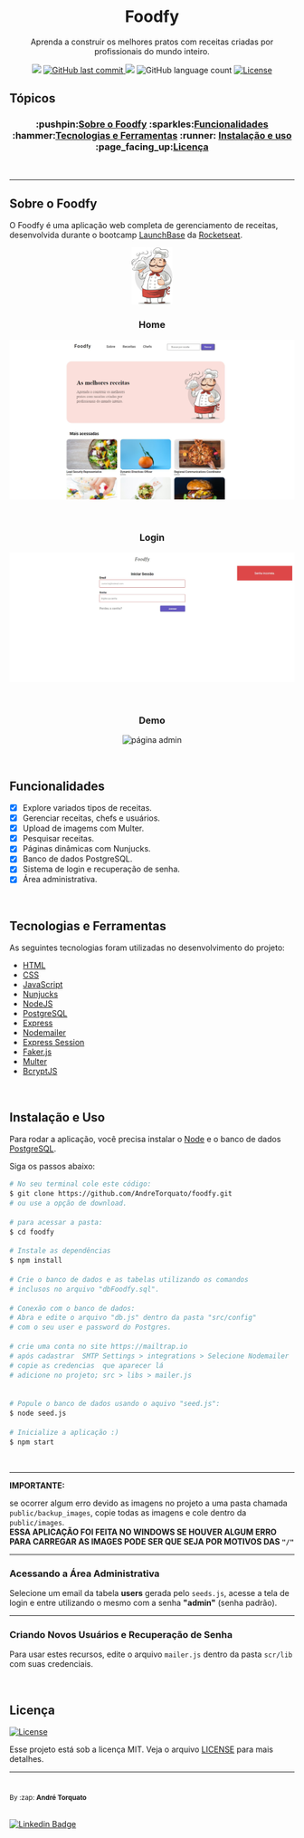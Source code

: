 <h1 align="center">
Foodfy
</h1>

<p align="center">Aprenda a construir os melhores pratos com receitas criadas por profissionais do mundo inteiro.</p>

<p align="center">
  <img src="https://img.shields.io/badge/status-CONCLUÍDO-FD951F?style=flat-square">
    <a href="https://github.com/AndreTorquato/foodfy/commits/master">
    <img alt="GitHub last commit" src="https://img.shields.io/github/last-commit/AndreTorquato/foodfy?color=FD951F&style=flat-square">
  </a>
    
  <img src="https://img.shields.io/badge/made%20by-ANDRE%20TORQUATO-FD951F?style=flat-square">
  <img alt="GitHub language count" src="https://img.shields.io/github/languages/count/andretorquato/foodfy?color=FD951F&style=flat-square">
  <a href="https://opensource.org/licenses/MIT">
    <img alt="License" src="https://img.shields.io/badge/license-MIT-FD951F?style=flat-square">
  </a>
</p>

## Tópicos 
<h3 align="center">
:pushpin:<a href="#sobre-o-foodfy">Sobre o Foodfy</a>
:sparkles:<a href="#funcionalidades">Funcionalidades</a> 
:hammer:<a href="#tecnologias-e-ferramentas">Tecnologias e Ferramentas</a>
:runner: <a href="#instalação-e-uso">Instalação e uso</a>
:page_facing_up:<a href="#licença">Licença</a>

</h3>

<br>

---

## Sobre o Foodfy


O Foodfy é uma aplicação web completa de gerenciamento de receitas, desenvolvida durante o bootcamp [LaunchBase](https://rocketseat.com.br) da [Rocketseat](https://rocketseat.com.br/).
<p align="center">
<img alt="Chef" title="#Chef" src="./public/screenshots/chef.png" height="100"/>
</p>

<h3 align="center">Home</h3>
<p align="center">
  <img src="./public/screenshots/home.jpg" alt="página principal">
</p>

<br>

<h3 align="center">Login</h3>
<p align="center">
  <img src="./public/screenshots/login.jpg" alt="página admin">
</p>
<br>
<h3 align="center">Demo</h3>
<p align="center">
  <img src="./public/screenshots/example.gif" alt="página admin">
</p>
<br>

## Funcionalidades

- [X] Explore variados tipos de receitas.
- [X] Gerenciar receitas, chefs e usuários.
- [X] Upload de imagems com Multer.
- [X] Pesquisar receitas.
- [X] Páginas dinâmicas com Nunjucks.
- [X] Banco de dados PostgreSQL.
- [X] Sistema de login e recuperação de senha.
- [X] Área administrativa.

<br>

## Tecnologias e Ferramentas
As seguintes tecnologias foram utilizadas no desenvolvimento do projeto:

- [HTML](https://devdocs.io/html/)
- [CSS](https://devdocs.io/css/)
- [JavaScript](https://devdocs.io/javascript/)
- [Nunjucks](https://mozilla.github.io/nunjucks/)
- [NodeJS](https://nodejs.org/en/)
- [PostgreSQL](https://www.postgresql.org/)
- [Express](https://expressjs.com/)
- [Nodemailer](https://nodemailer.com/about/)
- [Express Session](https://github.com/expressjs/session)
- [Faker.js](https://github.com/Marak/Faker.js)
- [Multer](https://github.com/expressjs/multer)
- [BcryptJS](https://github.com/dcodeIO/bcrypt.js)


<br>

## Instalação e Uso

Para rodar a aplicação, você precisa instalar o [Node](https://nodejs.org/en/) e o banco de dados [PostgreSQL](https://www.postgresql.org/).

Siga os passos abaixo:

```bash
# No seu terminal cole este código:
$ git clone https://github.com/AndreTorquato/foodfy.git
# ou use a opção de download.

# para acessar a pasta:
$ cd foodfy

# Instale as dependências
$ npm install

# Crie o banco de dados e as tabelas utilizando os comandos
# inclusos no arquivo "dbFoodfy.sql".
    
# Conexão com o banco de dados:
# Abra e edite o arquivo "db.js" dentro da pasta "src/config"
# com o seu user e password do Postgres.

# crie uma conta no site https://mailtrap.io
# após cadastrar  SMTP Settings > integrations > Selecione Nodemailer
# copie as credencias  que aparecer lá
# adicione no projeto; src > libs > mailer.js


# Popule o banco de dados usando o aquivo "seed.js":
$ node seed.js

# Inicialize a aplicação :)
$ npm start
```
<br>

---
**IMPORTANTE:** 

se ocorrer algum erro devido as imagens no projeto a uma pasta chamada `public/backup_images`, copie todas as imagens e cole dentro da `public/images`.
<br>
**ESSA APLICAÇÃO FOI FEITA NO WINDOWS SE HOUVER ALGUM ERRO PARA CARREGAR AS IMAGES PODE SER QUE SEJA POR MOTIVOS DAS `"/"`**

---

### Acessando a Área Administrativa

Selecione um email da tabela **users** gerada pelo `seeds.js`, acesse a tela de login e entre utilizando o mesmo com a senha **"admin"** (senha padrão).

---
### Criando Novos Usuários e Recuperação de Senha

Para usar estes recursos, edite o arquivo `mailer.js` dentro da pasta `scr/lib` com suas credenciais.

<br>

## Licença
<a href="https://opensource.org/licenses/MIT">
    <img alt="License" src="https://img.shields.io/badge/license-MIT-FD951F?style=flat-square">
</a>

<br>

Esse projeto está sob a licença MIT. Veja o arquivo [LICENSE](/LICENSE) para mais detalhes.

---
 <img style="border-radius: 50%;" src="https://avatars.githubusercontent.com/u/44441254?s=460&u=9b932a2ecaa511f678b3e0cb118c9b536e6e166e&v=4" width="100px;" alt=""/>
 <br />
 <sub>By :zap: <b>André Torquato</b></sub> 

<br>
<br>

[![Linkedin Badge](https://img.shields.io/badge/-Andre%20Torquato-blue?style=flat-square&logo=Linkedin&logoColor=white&link=https://www.linkedin.com/in/andretorquatoo/)](https://www.linkedin.com/in/andretorquatoo/) 
